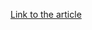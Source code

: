 [Link to the article](https://cyberark.com/resources/threat-research-blog/kinsing-the-malware-with-two-faces)
